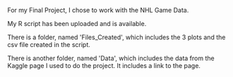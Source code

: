 For my Final Project, I chose to work with the NHL Game Data.

My R script has been uploaded and is available.

There is a folder, named 'Files_Created', which includes the 3 plots and the csv file created in the script.

There is another folder, named 'Data', which includes the data from the Kaggle page I used to do the project. It includes a link to the page. 
